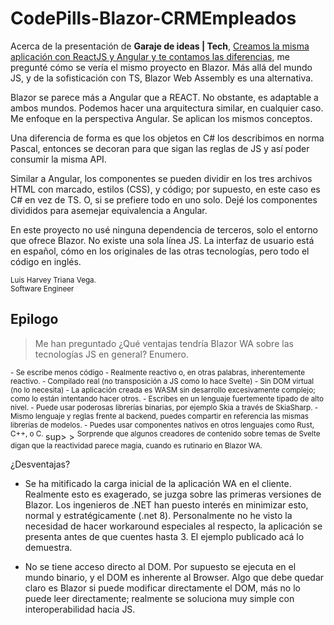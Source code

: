 # CodePills-Blazor-CRMEmpleados

Acerca de la presentación de **Garaje de ideas | Tech**, [Creamos la misma aplicación con ReactJS y Angular y te contamos las diferencias](https://www.youtube.com/watch?v=0uS3VL_auNU), me pregunté cómo se vería el mismo proyecto en Blazor. Más allá del mundo JS, y de la sofisticación con TS, Blazor Web Assembly es una alternativa. 

Blazor se parece más a Angular que a REACT. No obstante, es adaptable a ambos mundos. Podemos hacer una arquitectura similar, en cualquier caso. Me enfoque en la perspectiva Angular. Se aplican los mismos conceptos.

Una diferencia de forma es que los objetos en C# los describimos en norma Pascal, entonces se decoran para que sigan las reglas de JS y así poder consumir la misma API.

Similar a Angular, los componentes se pueden dividir en los tres archivos HTML con marcado, estilos (CSS), y código; por supuesto, en este caso es C# en vez de TS. O, si se prefiere todo en uno solo. Dejé los componentes divididos para asemejar equivalencia a Angular.

En este proyecto no usé ninguna dependencia de terceros, solo el entorno que ofrece Blazor. No existe una sola línea JS. La interfaz de usuario está en español, cómo en los originales de las otras tecnologías, pero todo el código en inglés.

<sup>Luis Harvey Triana Vega.<br>Software Engineer</sup>

## Epilogo

> Me han preguntado ¿Qué ventajas tendría Blazor WA sobre las tecnologías JS en general? Enumero.

<sup>
- Se escribe menos código
- Realmente reactivo o, en otras palabras, inherentemente reactivo.
- Compilado real (no transposición a JS como lo hace Svelte)
- Sin DOM virtual (no lo necesita)
- La aplicación creada es WASM sin desarrollo excesivamente complejo; como lo están intentando hacer otros. 
- Escribes en un lenguaje fuertemente tipado de alto nivel.
- Puede usar poderosas librerías binarias, por ejemplo Skia a través de SkiaSharp.
- Mismo lenguaje y reglas frente al backend, puedes compartir en referencia las mismas librerías de modelos.
- Puedes usar componentes nativos en otros lenguajes como Rust, C++, o C. 
</sup>sup>
> <sup>Sorprende que algunos creadores de contenido sobre temas de Svelte digan que la reactividad parece magia, cuando es rutinario en Blazor WA.</sup>

¿Desventajas?

- Se ha mitificado la carga inicial de la aplicación WA en el cliente. Realmente esto es exagerado, se juzga sobre las primeras versiones de Blazor. Los ingenieros de .NET han puesto interés en minimizar esto, normal y estratégicamente (.net 8).  Personalmente no he visto la necesidad de hacer workaround especiales al respecto, la aplicación se presenta antes de que cuentes hasta 3. El ejemplo publicado acá lo demuestra.

- No se tiene acceso directo al DOM. Por supuesto se ejecuta en el mundo binario, y el DOM es inherente al Browser. Algo que debe quedar claro es Blazor si puede modificar directamente el DOM, más no lo puede leer directamente; realmente se soluciona muy simple con interoperabilidad hacia JS.




